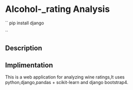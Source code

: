 # Alcohol-_rating Analysis

``
pip install django

``

## Description



## Implimentation

This is a web application for analyzing wine ratings,It uses python,django,pandas + scikit-learn and django bootstrap4.
